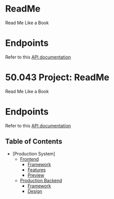 # ReadMe

Read Me Like a Book

# Endpoints
Refer to this [API documentation](https://bit.ly/37BVC4N)

# 50.043 Project: ReadMe
Read Me Like a Book

# Endpoints
Refer to this [API documentation](https://bit.ly/37BVC4N)

## Table of Contents
* [Production System]
  * [Frontend](#frontend)
    * [Framework](#framework)
    * [Features](#features)
    * [Preview](#preview)
  * [Production Backend](#production-backend)
    * [Framework](#framework-1)
    * [Design](#design)
